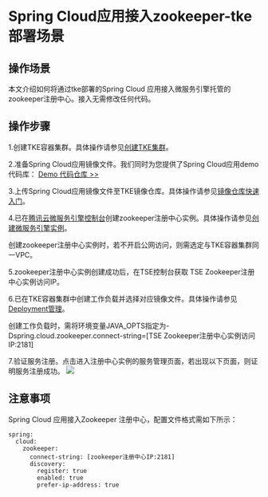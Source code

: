 # Spring Cloud应用接入zookeeper-tke部署场景
## 操作场景
本文介绍如何将通过tke部署的Spring Cloud 应用接入微服务引擎托管的zookeeper注册中心。接入无需修改任何代码。
## 操作步骤

1.创建TKE容器集群。具体操作请参见[创建TKE集群](https://cloud.tencent.com/document/product/457/32189)。

2.准备Spring Cloud应用镜像文件。我们同时为您提供了Spring Cloud应用demo代码库：
[Demo 代码仓库 >>](https://github.com/tencentyun/tse-simple-demo)

3.上传Spring Cloud应用镜像文件至TKE镜像仓库。具体操作请参见[镜像仓库快速入门](https://cloud.tencent.com/document/product/1141/50332#null)。

4.已在[腾讯云微服务引擎控制台](https://console.cloud.tencent.com/tse)创建zookeeper注册中心实例。具体操作请参见[创建微服务引擎实例](https://cloud.tencent.com/document/product/1364/58416)。

<dx-alert infotype="explain" title="">
创建zookeeper注册中心实例时，若不开启公网访问，则需选定与TKE容器集群同一VPC。
</dx-alert>

5.zookeeper注册中心实例创建成功后，在TSE控制台获取 TSE Zookeeper注册中心实例访问IP。

6.已在TKE容器集群中创建工作负载并选择对应镜像文件。具体操作请参见[Deployment管理](https://cloud.tencent.com/document/product/457/31705)。

<dx-alert infotype="explain" title="">
创建工作负载时，需将环境变量JAVA_OPTS指定为-Dspring.cloud.zookeeper.connect-string=[TSE Zookeeper注册中心实例访问IP:2181]
</dx-alert>

7.验证服务注册。点击进入注册中心实例的服务管理页面，若出现以下页面，则证明服务注册成功。
![](https://main.qcloudimg.com/raw/2f9befc1fee7efbbcd30542cbf3728fb.png)
## 注意事项
Spring Cloud 应用接入Zookeeper 注册中心，配置文件格式需如下所示：

```
spring:
  cloud:
    zookeeper:
      connect-string: [zookeeper注册中心IP:2181]
      discovery:
        register: true
        enabled: true
        prefer-ip-address: true
```
